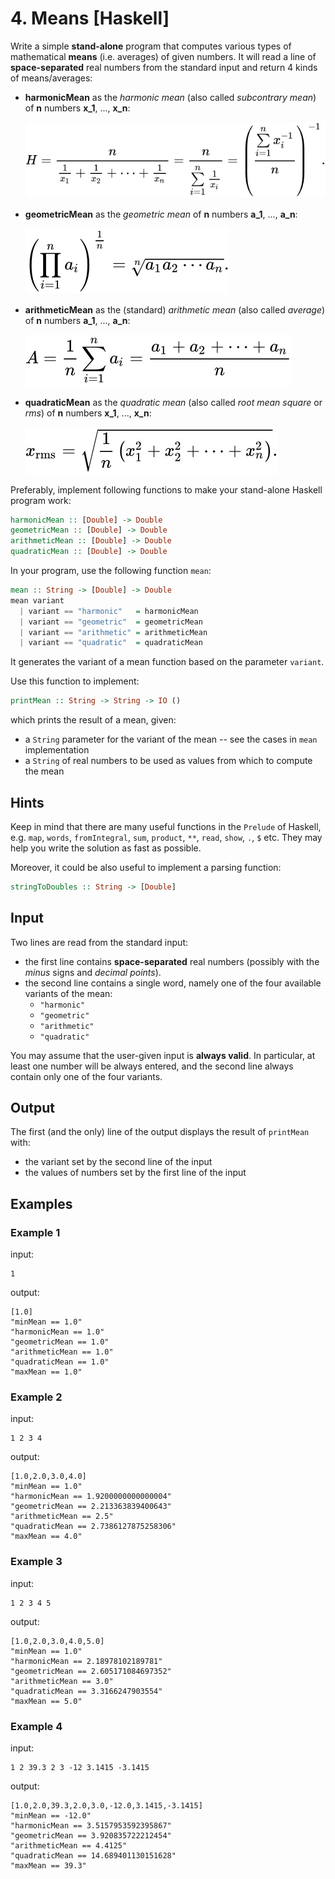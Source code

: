 # 4. Means [Haskell]

Write a simple **stand-alone** program that computes various types of mathematical **means** (i.e. averages) of given numbers.
It will read a line of **space-separated** real numbers from the standard input and return 4 kinds of means/averages:

* **harmonicMean** as the *harmonic mean* (also called *subcontrary mean*) of **n** numbers **x_1**, ..., **x_n**:

    ![harmonic mean](harmonicMean.svg)
    
* **geometricMean** as the *geometric mean* of **n** numbers **a_1**, ..., **a_n**:

    ![geometric mean](geometricMean.svg)
    
* **arithmeticMean** as the (standard) *arithmetic mean* (also called *average*) of **n** numbers **a_1**, ..., **a_n**:

    ![arithmetic mean](arithmeticMean.svg)
    
* **quadraticMean** as the *quadratic mean* (also called *root mean square* or *rms*) of **n** numbers **x_1**, ..., **x_n**:

    ![quadratic mean](quadraticMean.svg)
    
Preferably, implement following functions to make your stand-alone Haskell program work:

```haskell
harmonicMean :: [Double] -> Double
geometricMean :: [Double] -> Double
arithmeticMean :: [Double] -> Double
quadraticMean :: [Double] -> Double
```
In your program, use the following function `mean`:
```haskell
mean :: String -> [Double] -> Double
mean variant
  | variant == "harmonic"   = harmonicMean
  | variant == "geometric"  = geometricMean
  | variant == "arithmetic" = arithmeticMean
  | variant == "quadratic"  = quadraticMean
```
It generates the variant of a mean function based on the parameter `variant`.

Use this function to implement:
```haskell
printMean :: String -> String -> IO ()
```
which prints the result of a mean, given:
* a `String` parameter for the variant of the mean -- see the cases in `mean` implementation
* a `String` of real numbers to be used as values from which to compute the mean

## Hints
Keep in mind that there are many useful functions in the `Prelude` of Haskell,
e.g. `map`, `words`, `fromIntegral`, `sum`, `product`, `**`, `read`, `show`, `.`, `$` etc.
They may help you write the solution as fast as possible.

Moreover, it could be also useful to implement a parsing function:
```haskell
stringToDoubles :: String -> [Double]
```

## Input
Two lines are read from the standard input:
* the first line contains **space-separated** real numbers (possibly with the *minus* signs and *decimal points*).
* the second line contains a single word, namely one of the four available variants of the mean:
    * `"harmonic"`
    * `"geometric"`
    * `"arithmetic"`
    * `"quadratic"`

You may assume that the user-given input is **always valid**.
In particular, at least one number will be always entered, and the second line always contain only one of the four variants.

## Output
The first (and the only) line of the output displays the result of `printMean` with:
* the variant set by the second line of the input
* the values of numbers set by the first line of the input

## Examples

### Example 1
input:
```
1
```
output:
```
[1.0]
"minMean == 1.0"
"harmonicMean == 1.0"
"geometricMean == 1.0"
"arithmeticMean == 1.0"
"quadraticMean == 1.0"
"maxMean == 1.0"
```

### Example 2
input:
```
1 2 3 4
```
output:
```
[1.0,2.0,3.0,4.0]
"minMean == 1.0"
"harmonicMean == 1.9200000000000004"
"geometricMean == 2.213363839400643"
"arithmeticMean == 2.5"
"quadraticMean == 2.7386127875258306"
"maxMean == 4.0"
```

### Example 3
input:
```
1 2 3 4 5
```
output:
```
[1.0,2.0,3.0,4.0,5.0]
"minMean == 1.0"
"harmonicMean == 2.18978102189781"
"geometricMean == 2.605171084697352"
"arithmeticMean == 3.0"
"quadraticMean == 3.3166247903554"
"maxMean == 5.0"
```

### Example 4
input:
```
1 2 39.3 2 3 -12 3.1415 -3.1415
```
output:
```
[1.0,2.0,39.3,2.0,3.0,-12.0,3.1415,-3.1415]
"minMean == -12.0"
"harmonicMean == 3.5157953592395867"
"geometricMean == 3.920835722212454"
"arithmeticMean == 4.4125"
"quadraticMean == 14.689401130151628"
"maxMean == 39.3"
```
